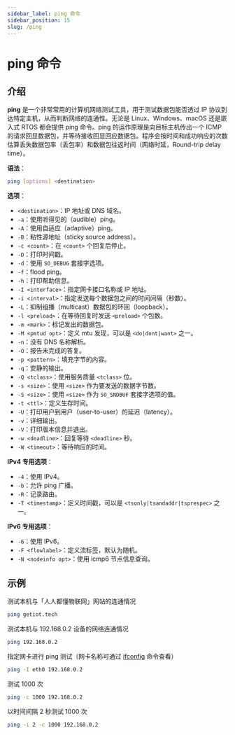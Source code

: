 ```yaml
---
sidebar_label: ping 命令
sidebar_position: 15
slug: /ping
---
```


# ping 命令



## 介绍

**ping** 是一个非常常用的计算机网络测试工具，用于测试数据包能否透过 IP 协议到达特定主机，从而判断网络的连通性。无论是 Linux、Windows、macOS 还是嵌入式 RTOS 都会提供 ping 命令。ping 的运作原理是向目标主机传出一个 ICMP 的请求回显数据包，并等待接收回显回应数据包。程序会按时间和成功响应的次数估算丢失数据包率（丢包率）和数据包往返时间（网络时延，Round-trip delay time）。

**语法**：

```bash
ping [options] <destination>
```

**选项**：

- `<destination>`：IP 地址或 DNS 域名。
- `-a`：使用听得见的（audible）ping。
- `-A`：使用自适应（adaptive）ping。
- `-B`：粘性源地址（sticky source address）。
- `-c <count>`：在 `<count>` 个回复后停止。
- `-D`：打印时间戳。
- `-d`：使用 `SO_DEBUG` 套接字选项。
- `-f`：flood ping。
- `-h`：打印帮助信息。
- `-I <interface>`：指定网卡接口名称或 IP 地址。
- `-i <interval>`：指定发送每个数据包之间的时间间隔（秒数）。
- `-L`：抑制组播（multicast）数据包的环回（loopback）。
- `-l <preload>`：在等待回复时发送 `<preload>` 个包数。
- `-m <mark>`：标记发出的数据包。
- `-M <pmtud opt>`：定义 mtu 发现，可以是 `<do|dont|want>` 之一。
- `-n`：没有 DNS 名称解析。
- `-O`：报告未完成的答复。
- `-p <pattern>`：填充字节的内容。
- `-q`：安静的输出。
- `-Q <tclass>`：使用服务质量 `<tclass>` 位。
- `-s <size>`：使用 `<size>` 作为要发送的数据字节数。
- `-S <size>`：使用 `<size>` 作为 `SO_SNDBUF` 套接字选项的值。
- `-t <ttl>`：定义生存时间。
- `-U`：打印用户到用户（user-to-user）的延迟（latency）。
- `-v`：详细输出。
- `-V`：打印版本信息并退出。
- `-w <deadline>`：回复等待 `<deadline>` 秒。
- `-W <timeout>`：等待响应的时间。

**IPv4 专用选项**：

- `-4`：使用 IPv4。
- `-b`：允许 ping 广播。
- `-R`：记录路由。
- `-T <timestamp>`：定义时间戳，可以是 `<tsonly|tsandaddr|tsprespec>` 之一。

**IPv6 专用选项**：

- `-6`：使用 IPv6。
- `-F <flowlabel>`：定义流标签，默认为随机。
- `-N <nodeinfo opt>`：使用 icmp6 节点信息查询。



## 示例

测试本机与「人人都懂物联网」网站的连通情况

```bash
ping getiot.tech
```

测试本机与 192.168.0.2 设备的网络连通情况

```bash
ping 192.168.0.2
```

指定网卡进行 ping 测试（网卡名称可通过 [ifconfig](/linux-command/ifconfig) 命令查看）

```bash
ping -I eth0 192.168.0.2
```

测试 1000 次

```bash
ping -c 1000 192.168.0.2
```

以时间间隔 2 秒测试 1000 次

```bash
ping -i 2 -c 1000 192.168.0.2
```

